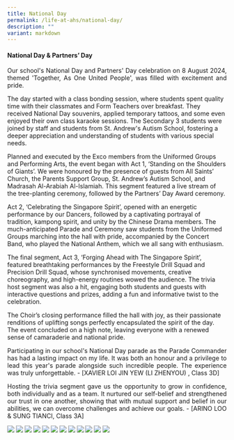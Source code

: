 ```yaml
---
title: National Day
permalink: /life-at-ahs/national-day/
description: ""
variant: markdown
---
```

#### National Day &amp; Partners’ Day

<p align="justify">
Our school's National Day and Partners' Day celebration on 8 August 2024, themed 'Together, As One United People', was filled with excitement and pride.

The day started with a class bonding session, where students spent quality time with their classmates and Form Teachers over breakfast. They received National Day souvenirs, applied temporary tattoos, and some even enjoyed their own class karaoke sessions. The Secondary 3 students were joined by staff and students from St. Andrew's Autism School, fostering a deeper appreciation and understanding of students with various special needs.

Planned and executed by the Exco members from the Uniformed Groups and Performing Arts, the event began with Act 1, ‘Standing on the Shoulders of Giants’. We were honoured by the presence of guests from All Saints’ Church, the Parents Support Group, St. Andrew’s Autism School, and Madrasah Al-Arabiah Al-Islamiah. This segment featured a live stream of the tree-planting ceremony, followed by the Partners’ Day Award ceremony.

Act 2, ‘Celebrating the Singapore Spirit’, opened with an energetic performance by our Dancers, followed by a captivating portrayal of tradition, kampong spirit, and unity by the Chinese Drama members. The much-anticipated Parade and Ceremony saw students from the Uniformed Groups marching into the hall with pride, accompanied by the Concert Band, who played the National Anthem, which we all sang with enthusiasm.

The final segment, Act 3, ‘Forging Ahead with The Singapore Spirit’, featured breathtaking performances by the Freestyle Drill Squad and Precision Drill Squad, whose synchronised movements, creative choreography, and high-energy routines wowed the audience. The trivia host segment was also a hit, engaging both students and guests with interactive questions and prizes, adding a fun and informative twist to the celebration.

The Choir’s closing performance filled the hall with joy, as their passionate renditions of uplifting songs perfectly encapsulated the spirit of the day. The event concluded on a high note, leaving everyone with a renewed sense of camaraderie and national pride.
</p>

<p align="justify">
Participating in our school's National Day parade as the Parade Commander has had a lasting impact on my life. It was both an honour and a privilege to lead this year's parade alongside such incredible people. The experience was truly unforgettable.  - [XAVIER LOI JIN YEW (LI ZHENYOU) , Class 3D]</p>

<p align="justify">
Hosting the trivia segment gave us the opportunity to grow in confidence, both individually and as a team. It nurtured our self-belief and strengthened our trust in one another, showing that with mutual support and belief in our abilities, we can overcome challenges and achieve our goals.  - [ARINO LOO &amp; SUNG TIANCI, Class 3A]</p>

![](/images/Life%20at%20AHS/National%20Day/2024_NDP_01.jpg)
![](/images/Life%20at%20AHS/National%20Day/2024_NDP_02.jpg)
![](/images/Life%20at%20AHS/National%20Day/2024_NDP_03.jpg)
![](/images/Life%20at%20AHS/National%20Day/2024_NDP_04.jpg)
![](/images/Life%20at%20AHS/National%20Day/2024_NDP_05.jpg)
![](/images/Life%20at%20AHS/National%20Day/2024_NDP_06.jpg)
![](/images/Life%20at%20AHS/National%20Day/2024_NDP_07.jpg)
![](/images/Life%20at%20AHS/National%20Day/2024_NDP_08.jpg)
![](/images/Life%20at%20AHS/National%20Day/2024_NDP_09.jpg)
![](/images/Life%20at%20AHS/National%20Day/2024_NDP_10.jpg)
![](/images/Life%20at%20AHS/National%20Day/2024_NDP_11.jpg)
![](/images/Life%20at%20AHS/National%20Day/2024_NDP_12.jpg)
